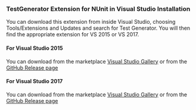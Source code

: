 ### TestGenerator Extension for NUnit in Visual Studio  Installation

You can download this extension from inside Visual Studio, choosing Tools/Extensions and Updates and search for Test Generator.  You will then find the appropriate extension for VS 2015 or VS 2017.

#### For Visual Studio 2015

You can download from the marketplace [Visual Studio Gallery](https://visualstudiogallery.msdn.microsoft.com/bd30bf3f-4183-4b00-a245-1875316b8cd3) or from the [GitHub Release page](https://github.com/nunit/nunit-vs-testgenerator/releases)

#### For Visual Studio 2017

You can download from the marketplace [Visual Studio Gallery](xxxx) or from the [GitHub Release page](xxxx)

